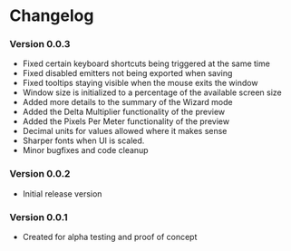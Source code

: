 # Changelog
### Version 0.0.3
* Fixed certain keyboard shortcuts being triggered at the same time
* Fixed disabled emitters not being exported when saving
* Fixed tooltips staying visible when the mouse exits the window
* Window size is initialized to a percentage of the available screen size
* Added more details to the summary of the Wizard mode
* Added the Delta Multiplier functionality of the preview
* Added the Pixels Per Meter functionality of the preview
* Decimal units for values allowed where it makes sense
* Sharper fonts when UI is scaled.
* Minor bugfixes and code cleanup
### Version 0.0.2
* Initial release version
### Version 0.0.1
* Created for alpha testing and proof of concept
